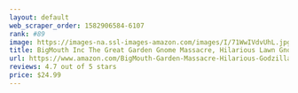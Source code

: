 ```yaml
---
layout: default 
﻿web_scraper_order: 1582906584-6107
rank: #89
image: https://images-na.ssl-images-amazon.com/images/I/71WwIVdvUhL.jpg
title: BigMouth Inc The Great Garden Gnome Massacre, Hilarious Lawn Gnome Godzilla, 9 Inches Tall
url: https://www.amazon.com/BigMouth-Garden-Massacre-Hilarious-Godzilla/dp/B00JF8381G/ref=zg_mw_lawn-garden_89?_encoding=UTF8&psc=1&refRID=N2N6WQVV95K578DRNN9Q
reviews: 4.7 out of 5 stars
price: $24.99 
---
```

